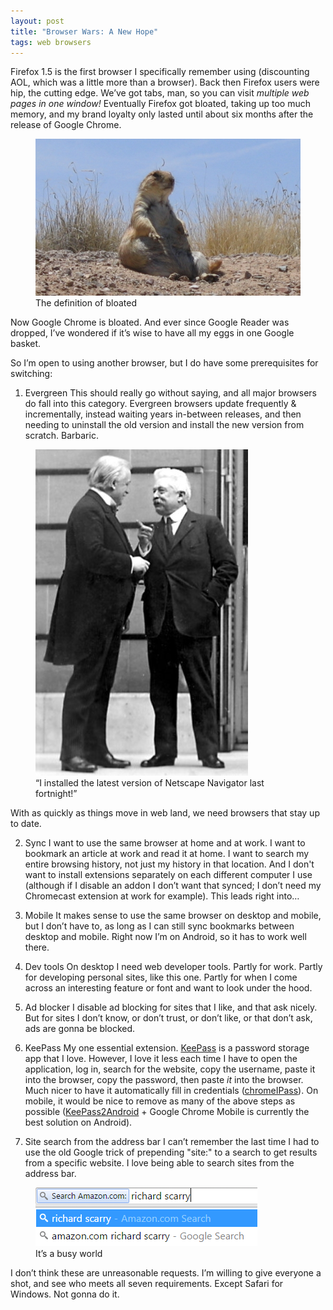 ```yaml
---
layout: post
title: "Browser Wars: A New Hope"
tags: web browsers
---
```


Firefox 1.5 is the first browser I specifically remember using (discounting AOL, which was a little more than a browser). Back then Firefox users were hip, the cutting edge. We’ve got tabs, man, so you can visit *multiple web pages in one window!* Eventually Firefox got bloated, taking up too much memory, and my brand loyalty only lasted until about six months after the release of Google Chrome.

<figure>
    <img alt="A chubby prairie dog" src="/images/bloated.jpg">
    <figcaption>The definition of bloated</figcaption>
</figure>

Now Google Chrome is bloated. And ever since Google Reader was dropped, I’ve wondered if it’s wise to have all my eggs in one Google basket. 

So I’m open to using another browser, but I do have some prerequisites for switching:

1. Evergreen
This should really go without saying, and all major browsers do fall into this category. Evergreen browsers update frequently & incrementally, instead waiting years in-between releases, and then needing to uninstall the old version and install the new version from scratch. Barbaric.

<figure>
    <img alt="An old photograph of two men talking" src="/images/versailles.jpg">
    <figcaption>“I installed the latest version of Netscape Navigator last fortnight!”</figcaption>
</figure>

With as quickly as things move in web land, we need browsers that stay up to date.

2. Sync
I want to use the same browser at home and at work. I want to bookmark an article at work and read it at home. I want to search my entire browsing history, not just my history in that location. And I don't want to install extensions separately on each different computer I use (although if I disable an addon I don’t want that synced; I don’t need my Chromecast extension at work for example). This leads right into…

3. Mobile
It makes sense to use the same browser on desktop and mobile, but I don’t have to, as long as I can still sync bookmarks between desktop and mobile. Right now I’m on Android, so it has to work well there.

4. Dev tools
On desktop I need web developer tools. Partly for work. Partly for developing personal sites, like this one. Partly for when I come across an interesting feature or font and want to look under the hood.

5. Ad blocker
I disable ad blocking for sites that I like, and that ask nicely. But for sites I don’t know, or don’t trust, or don’t like, or that don’t ask, ads are gonna be blocked.

6. KeePass
My one essential extension. [KeePass](http://keepass.info/) is a password storage app that I love. However, I love it less each time I have to open the application, log in, search for the website, copy the username, paste it into the browser, copy the password, then paste *it* into the browser. Much nicer to have it automatically fill in credentials ([chromeIPass](http://keepass.info/plugins.html#chromeipass)). On mobile, it would be nice to remove as many of the above steps as possible ([KeePass2Android](https://play.google.com/store/apps/details?id=keepass2android.keepass2android&hl=en) + Google Chrome Mobile is currently the best solution on Android).

7. Site search from the address bar
I can’t remember the last time I had to use the old Google trick of prepending "site:" to a search to get results from a specific website. I love being able to search sites from the address bar.

<figure>
    <img alt="Searching Amazon.com for Richard Scarry" src="/images/amazon-search.png">
    <figcaption>It’s a busy world</figcaption>
</figure>

I don’t think these are unreasonable requests. I’m willing to give everyone a shot, and see who meets all seven requirements. Except Safari for Windows. Not gonna do it.